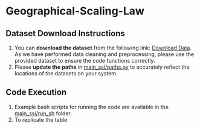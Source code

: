 # Geographical-Scaling-Law

## Dataset Download Instructions  
1. You can **download the dataset** from the following link: [Download Data](https://data.caltech.edu/records/s2fbb-qb406/files/geo_prior_data.zip). As we have performed data cleaning and preprocessing, please use the provided dataset to ensure the code functions correctly.
2. Please **update the paths** in [main_ssi/paths.py](https://github.com/Octopolugal/Geographical-Scaling-Law/blob/main/main_ssi/paths.py) to accurately reflect the locations of the datasets on your system.
   
## Code Execution
1. Example bash scripts for running the code are available in the [main_ssi/run_sh](https://github.com/Octopolugal/Geographical-Scaling-Law/tree/main/main_ssi/run_sh) folder.
2. To replicate the table 
